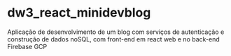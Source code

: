 # dw3_react_minidevblog
Aplicação de desenvolvimento de um blog com serviços de autenticação e construção de dados noSQL, com front-end em react web e no back-end Firebase GCP
